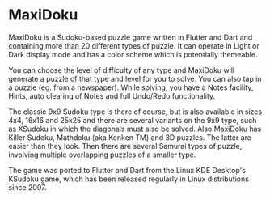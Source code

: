# MaxiDoku

MaxiDoku is a Sudoku-based puzzle game written in Flutter and Dart and
containing more than 20 different types of puzzle. It can operate in Light or
Dark display mode and has a color scheme which is potentially themeable.

You can choose the level of difficulty of any type and MaxiDoku will generate a
puzzle of that type and level for you to solve. You can also tap in a puzzle
(eg. from a newspaper). While solving, you have a Notes facility, Hints, auto
clearing of Notes and full Undo/Redo functionality.

The classic 9x9 Sudoku type is there of course, but is also available in sizes
4x4, 16x16 and 25x25 and there are several variants on the 9x9 type, such as
XSudoku in which the diagonals must also be solved. Also MaxiDoku has Killer
Sudoku, Mathdoku (aka Kenken TM) and 3D puzzles. The latter are easier than they
look. Then there are several Samurai types of puzzle, involving multiple
overlapping puzzles of a smaller type.

The game was ported to Flutter and Dart from the Linux KDE Desktop's KSudoku
game, which has been released regularly in Linux distributions since 2007.
